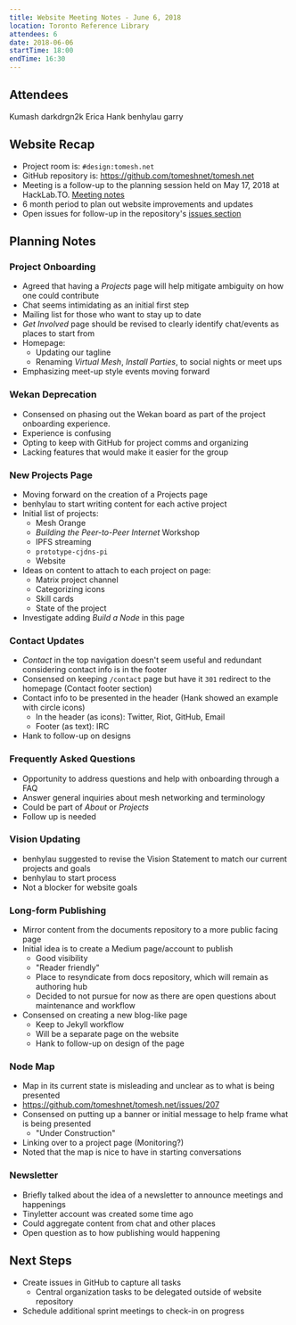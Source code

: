 ```yaml
---
title: Website Meeting Notes - June 6, 2018
location: Toronto Reference Library
attendees: 6
date: 2018-06-06
startTime: 18:00
endTime: 16:30
---
```


## Attendees

Kumash
darkdrgn2k 
Erica
Hank
benhylau
garry

## Website Recap

- Project room is: `#design:tomesh.net`
- GitHub repository is: https://github.com/tomeshnet/tomesh.net
- Meeting is a follow-up to the planning session held on May 17, 2018 at HackLab.TO. [Meeting notes](./20180517_planning-meeting-notes.md)
- 6 month period to plan out website improvements and updates
- Open issues for follow-up in the repository's [issues section](https://github.com/tomeshnet/tomesh.net/issues)

## Planning Notes

### Project Onboarding

- Agreed that having a _Projects_ page will help mitigate ambiguity on how one could contribute
- Chat seems intimidating as an initial first step
- Mailing list for those who want to stay up to date
- _Get Involved_ page should be revised to clearly identify chat/events as places to start from
- Homepage:
    - Updating our tagline
    - Renaming _Virtual Mesh_, _Install Parties_, to social nights or meet ups
- Emphasizing meet-up style events moving forward

### Wekan Deprecation

- Consensed on phasing out the Wekan board as part of the project onboarding experience.
- Experience is confusing
- Opting to keep with GitHub for project comms and organizing
- Lacking features that would make it easier for the group

### New Projects Page

- Moving forward on the creation of a Projects page
- benhylau to start writing content for each active project
- Initial list of projects:
    - Mesh Orange
    - _Building the Peer-to-Peer Internet_ Workshop
    - IPFS streaming
    - `prototype-cjdns-pi`
    - Website
- Ideas on content to attach to each project on page:
    - Matrix project channel
    - Categorizing icons
    - Skill cards
    - State of the project
- Investigate adding _Build a Node_ in this page

### Contact Updates

- _Contact_ in the top navigation doesn't seem useful and redundant considering contact info is in the footer
- Consensed on keeping `/contact` page but have it `301` redirect to the homepage (Contact footer section)
- Contact info to be presented in the header (Hank showed an example with circle icons)
    - In the header (as icons): Twitter, Riot, GitHub, Email
    - Footer (as text): IRC
- Hank to follow-up on designs

### Frequently Asked Questions

- Opportunity to address questions and help with onboarding through a FAQ
- Answer general inquiries about mesh networking and terminology
- Could be part of _About_ or _Projects_
- Follow up is needed

### Vision Updating

- benhylau suggested to revise the Vision Statement to match our current projects and goals
- benhylau to start process
- Not a blocker for website goals

### Long-form Publishing

- Mirror content from the documents repository to a more public facing page
- Initial idea is to create a Medium page/account to publish
    - Good visibility
    - "Reader friendly"
    - Place to resyndicate from docs repository, which will remain as  authoring hub
    - Decided to not pursue for now as there are open questions about maintenance and workflow
- Consensed on creating a new blog-like page
    - Keep to Jekyll workflow
    - Will be a separate page on the website
    - Hank to follow-up on design of the page

### Node Map

- Map in its current state is misleading and unclear as to what is being presented
- https://github.com/tomeshnet/tomesh.net/issues/207
- Consensed on putting up a banner or initial message to help frame what is being presented
    - "Under Construction"
- Linking over to a project page (Monitoring?)
- Noted that the map is nice to have in starting conversations

### Newsletter

- Briefly talked about the idea of a newsletter to announce meetings and happenings
- Tinyletter account was created some time ago
- Could aggregate content from chat and other places
- Open question as to how publishing would happening

## Next Steps

- Create issues in GitHub to capture all tasks
    - Central organization tasks to be delegated outside of website repository
- Schedule additional sprint meetings to check-in on progress